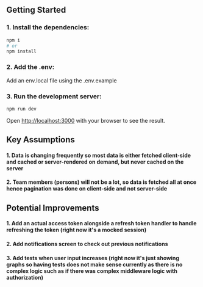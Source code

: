 ## Getting Started

### 1. Install the dependencies:

```bash
npm i
# or
npm install
```

### 2. Add the .env:

Add an env.local file using the .env.example

### 3. Run the development server:

```bash
npm run dev
```

Open [http://localhost:3000](http://localhost:3000) with your browser to see the result.

## Key Assumptions

#### 1. Data is changing frequently so most data is either fetched client-side and cached or server-rendered on demand, but never cached on the server

#### 2. Team members (persons) will not be a lot, so data is fetched all at once hence pagination was done on client-side and not server-side

## Potential Improvements

#### 1. Add an actual access token alongside a refresh token handler to handle refreshing the token (right now it's a mocked session)

#### 2. Add notifications screen to check out previous notifications

#### 3. Add tests when user input increases (right now it's just showing graphs so having tests does not make sense currently as there is no complex logic such as if there was complex middleware logic with authorization)
